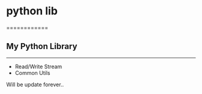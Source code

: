 # python lib
============

## My Python Library
-------------------

* Read/Write Stream
* Common Utils


Will be update forever..

